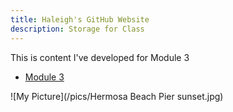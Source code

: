 ```yaml
---
title: Haleigh's GitHub Website
description: Storage for Class
---
```


This is content I've developed for Module 3 

- [Module 3](/Module3)

![My Picture](/pics/Hermosa Beach Pier sunset.jpg)

